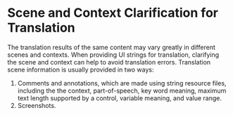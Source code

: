 # Scene and Context Clarification for Translation

The translation results of the same content may vary greatly in different scenes and contexts. When providing UI strings for translation, clarifying the scene and context can help to avoid translation errors. Translation scene information is usually provided in two ways:

1. Comments and annotations, which are made using string resource files, including the the context, part-of-speech, key word meaning, maximum text length supported by a control, variable meaning, and value range.
2. Screenshots.

